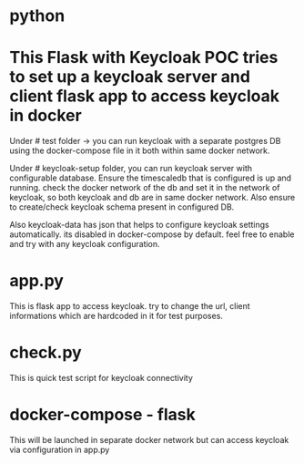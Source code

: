 # python
# This Flask with Keycloak POC tries to set up a keycloak server and client flask app to access keycloak in docker

Under # test folder -> you can run keycloak with a separate postgres DB using the docker-compose file in it both within same docker network.

Under # keycloak-setup folder, you can run keycloak server with configurable database. Ensure the timescaledb that is configured is up and running. check the docker network of the db and set it in the network of keycloak, so both keycloak and db are in same docker network. Also ensure to create/check keycloak schema present in configured DB.

Also keycloak-data has json that helps to configure keycloak settings automatically. its disabled in docker-compose by default. feel free to enable and try with any keycloak configuration.

# app.py
This is flask app to access keycloak. try to change the url, client informations which are hardcoded in it for test purposes.

# check.py
This is quick test script for keycloak connectivity

# docker-compose - flask
This will be launched in separate docker network but can access keycloak via configuration in app.py

